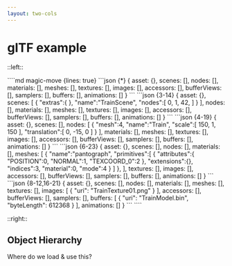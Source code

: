 ```yaml
---
layout: two-cols
---
```


# glTF example

::left::

<WindowWrapper background="#F5F5F5" height="body">
````md magic-move {lines: true}
```json {*}
{
    asset: {},
    scenes: [],
    nodes: [],
    materials: [],
    meshes: [],
    textures: [],
    images: [],
    accessors: [],
    bufferViews: [],
    samplers: [],
    buffers: [],
    animations: []
}
```
```json {3-14}
{
    asset: {},
    scenes: [
      {
        "extras":{
        },
        "name":"TrainScene",
        "nodes":[
          0,
          1,
          42,
        ]
      }
    ],
    nodes: [],
    materials: [],
    meshes: [],
    textures: [],
    images: [],
    accessors: [],
    bufferViews: [],
    samplers: [],
    buffers: [],
    animations: []
}
```
```json {4-19}
{
    asset: {},
    scenes: [],
    nodes: [
      {
        "mesh":4,
        "name":"Train",
        "scale":[
          150,
          1,
          150
        ],
        "translation":[
          0,
          -15,
          0
        ]
      }
    ],
    materials: [],
    meshes: [],
    textures: [],
    images: [],
    accessors: [],
    bufferViews: [],
    samplers: [],
    buffers: [],
    animations: []
}
```
```json {6-23}
{
    asset: {},
    scenes: [],
    nodes: [],
    materials: [],
    meshes: [
      {
        "name":"pantograph",
        "primitives":[
          {
            "attributes":{
              "POSITION":0,
              "NORMAL":1,
              "TEXCOORD_0":2
            },
            "extensions":{},
            "indices":3,
            "material":0,
            "mode":4
          }
        ]
      },
    ],
    textures: [],
    images: [],
    accessors: [],
    bufferViews: [],
    samplers: [],
    buffers: [],
    animations: []
}
```
```json {8-12,16-21}
{
    asset: {},
    scenes: [],
    nodes: [],
    materials: [],
    meshes: [],
    textures: [],
    images: [
      {
        "uri": "TrainTexture01.png"
      }
    ],
    accessors: [],
    bufferViews: [],
    samplers: [],
    buffers: [
      {
        "uri": "TrainModel.bin",
        "byteLength": 612368
      }
    ],
    animations: []
}
```
````
</WindowWrapper>

::right::

## Object Hierarchy

<div class="w-full h-[470px] flex justify-center items-center absolute left-0 top-16 -z-10">
  <!-- TODO better remove white background in all SVG files and then remove negative z-index here that places the image behind the emojis -->
  <GltfObjectHierarchyGraphSvg class="h-[470px] -z-110" />
</div>

<!-- dummy only to force the click count on this slide manually -->
<!-- <div v-click="8" /> -->

<div
  class="absolute top-36 left-196 w-15 h-7"
  v-mark="{ at: [1,2], color: '#26ab7a', type: 'box' }"
/>
<div
  class="absolute top-52 left-196 w-15 h-7"
  v-mark="{ at: [2,3], color: '#26ab7a', type: 'box' }"
/>
<div
  class="absolute top-70 left-196 w-15 h-7"
  v-mark="{ at: [3,4], color: '#26ab7a', type: 'box' }"
/>
<div
  class="absolute top-120 left-196 w-15 h-7"
  v-mark="{ at: [4,5], color: '#26ab7a', type: 'box' }"
/>
<div
  class="absolute top-120 left-164 w-15 h-7"
  v-mark="{ at: [4,5], color: '#26ab7a', type: 'box' }"
/>

<div class="absolute right-40 bottom-16 font-bold text-xl text-[#ab2657]" v-click>
  Where do we load & use this?
</div>

<div class="absolute w-76 h-11 left-145 top-135" v-mark="{ at: 5, color: '#ab2657', type: 'box' }"></div>

<!--
... defines the scene graph

- loads only at runtime, nothing in dev<br>
  -> loads at build time and can be triggered in dev
- no typings, no code completion, no safeguarding on build (missing file, missing node, etc.)<br>
  -> typings present, code completion, safeguarding on build (missing file, missing node, etc.)
- get node by name is depth-first in scene graph, e.g. `TrainScene.getObjectByName("pantograph");`<br>
  -> get node by name on direct path in scene graph, e.g. `TrainScene.train.roof.pantograph`
- models as public assets (no versioning, etc.)<br>
  -> models are in src assets (versioning, etc.)
- all models always are bundled because the bundler does not know what models are used<br>
  -> only bundle used models
-->
